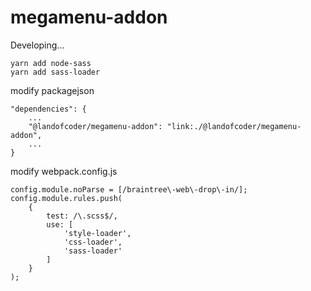 # megamenu-addon

Developing...
```
yarn add node-sass
yarn add sass-loader
```

modify packagejson
```
"dependencies": {
    ...
    "@landofcoder/megamenu-addon": "link:./@landofcoder/megamenu-addon",
    ...
}
```

modify webpack.config.js
```
config.module.noParse = [/braintree\-web\-drop\-in/];
config.module.rules.push(
    {
        test: /\.scss$/,
        use: [
            'style-loader',
            'css-loader',
            'sass-loader'
        ]
    }
);
```
